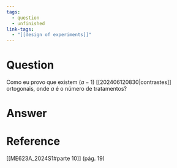 ```yaml
---
tags:
  - question
  - unfinished
link-tags:
  - "[[design of experiments]]"
---
```

# Question
Como eu provo que existem $(a - 1)$ [[202406120830|contrastes]] ortogonais, onde $a$ é o número de tratamentos?

# Answer


# Reference
[[ME623A_2024S1#parte 10]] (pág. 19)
